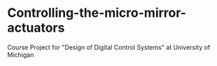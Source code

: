 # Controlling-the-micro-mirror-actuators
Course Project for "Design of Digital Control Systems" at University of Michigan 
